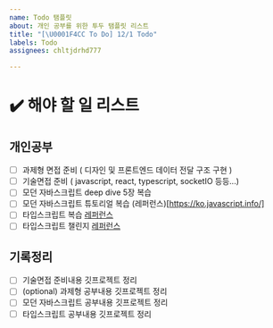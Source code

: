 ```yaml
---
name: Todo 탬플릿
about: 개인 공부를 위한 투두 탬플릿 리스트
title: "[\U0001F4CC To Do] 12/1 Todo"
labels: Todo
assignees: chltjdrhd777

---
```


# ✔️ 해야 할 일 리스트

## 개인공부
- [ ] 과제형 면접 준비 ( 디자인 및 프론트엔드 데이터 전달 구조 구현 )
- [ ] 기술면접 준비 ( javascript, react, typescript, socketIO 등등...)
- [ ] 모던 자바스크립트 deep dive 5장 복습
- [ ] 모던 자바스크립트 튜토리얼 복습 (레퍼런스)[https://ko.javascript.info/]
- [ ] 타입스크립트 복습 [레퍼런스](https://heropy.blog/2020/01/27/typescript/)
- [ ] 타입스크립트 챌린지 [레퍼런스](https://github.com/type-challenges/type-challenges)

## 기록정리
- [ ] 기술면접 준비내용 깃프로젝트 정리 
- [ ] (optional) 과제형 공부내용 깃프로젝트 정리
- [ ] 모던 자바스크립트 공부내용 깃프로젝트 정리 
- [ ] 타입스크립트 공부내용 깃프로젝트 정리
